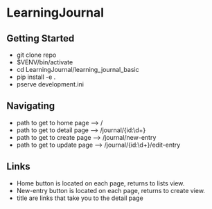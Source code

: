 # LearningJournal  
## Getting Started

- git clone repo
- $VENV/bin/activate
- cd LearningJournal/learning_journal_basic
- pip install -e .
- pserve development.ini

## Navigating

- path to get to home page --> /
- path to get to detail page --> /journal/{id:\d+}
- path to get to create page --> /journal/new-entry
- path to get to update page --> /journal/{id:\d+}/edit-entry

## Links

- Home button is located on each page, returns to lists view.
- New-entry button is located on each page, returns to create view.
- title are links that take you to the detail page
